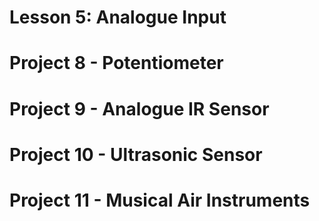 # Lesson 5: Analogue Input

# Project 8 - Potentiometer

# Project 9 - Analogue IR Sensor


# Project 10 - Ultrasonic Sensor


# Project 11 - Musical Air Instruments